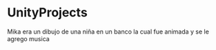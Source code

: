 # UnityProjects
Mika era un dibujo de una niña en un banco la cual fue animada y se le agrego musica
